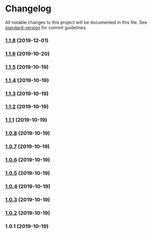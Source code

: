 # Changelog

All notable changes to this project will be documented in this file. See [standard-version](https://github.com/conventional-changelog/standard-version) for commit guidelines.

### [1.1.8](https://github.com/steven0811/nuxt-breakpoints/compare/v1.1.7...v1.1.8) (2019-12-01)

### [1.1.6](https://github.com/steven0811/nuxt-breakpoints/compare/v1.1.5...v1.1.6) (2019-10-20)

### [1.1.5](https://github.com/steven0811/nuxt-breakpoints/compare/v1.1.4...v1.1.5) (2019-10-19)

### [1.1.4](https://github.com/steven0811/nuxt-breakpoints/compare/v1.1.3...v1.1.4) (2019-10-19)

### [1.1.3](https://github.com/steven0811/nuxt-breakpoints/compare/v1.1.2...v1.1.3) (2019-10-19)

### [1.1.2](https://github.com/steven0811/nuxt-breakpoints/compare/v1.1.1...v1.1.2) (2019-10-19)

### [1.1.1](https://github.com/steven0811/nuxt-breakpoints/compare/v1.0.8...v1.1.1) (2019-10-19)

### [1.0.8](https://github.com/steven0811/nuxt-breakpoints/compare/v1.0.7...v1.0.8) (2019-10-19)

### [1.0.7](https://github.com/steven0811/nuxt-breakpoints/compare/v1.0.6...v1.0.7) (2019-10-19)

### [1.0.6](https://github.com/steven0811/nuxt-breakpoints/compare/v1.0.5...v1.0.6) (2019-10-19)

### [1.0.5](https://github.com/steven0811/nuxt-breakpoints/compare/v1.0.4...v1.0.5) (2019-10-19)

### [1.0.4](https://github.com/steven0811/nuxt-breakpoints/compare/v1.0.3...v1.0.4) (2019-10-19)

### [1.0.3](https://github.com/steven0811/nuxt-breakpoints/compare/v1.0.2...v1.0.3) (2019-10-19)

### [1.0.2](https://github.com/steven0811/nuxt-breakpoints/compare/v1.0.1...v1.0.2) (2019-10-19)

### 1.0.1 (2019-10-19)

